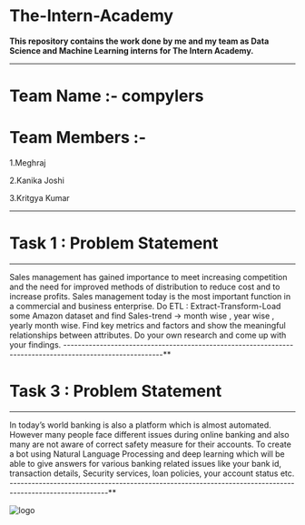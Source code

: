 # The-Intern-Academy

**This repository contains the work done by me and my team as Data Science and Machine Learning interns for The Intern Academy.**
_________________________________________________________________________________________________________
# Team Name :- compylers

# Team Members :- 
1.Meghraj

2.Kanika Joshi

3.Kritgya Kumar

__________________________________________________________________________________________________________

# Task 1 : Problem Statement 

---------------------------------------------------------------------------------------------------------
Sales management has gained importance to meet increasing competition and the need for improved
methods of distribution to reduce cost and to increase profits. Sales management today is the most
important function in a commercial and business enterprise. Do ETL : Extract-Transform-Load some Amazon dataset and find Sales-trend -> month wise , year
wise , yearly month wise. Find key metrics and factors and show the meaningful relationships between attributes. Do your own research and come up with your findings.
---------------------------------------------------------------------------------------------------------**

# Task 3 : Problem Statement
---------------------------------------------------------------------------------------------------------
In today’s world banking is also a platform which is almost automated. However many people face different issues during online banking and also many are not aware of correct safety measure for their accounts. To create a bot using Natural Language Processing and deep learning which will be able to give answers for various banking related issues like your bank id, transaction details, Security services, loan policies, your account status etc.
---------------------------------------------------------------------------------------------------------**



![logo](https://media-exp1.licdn.com/dms/image/C560BAQEhQXerGAQpxg/company-logo_200_200/0/1620287677994?e=1644451200&v=beta&t=7aC_A15sUiSIVVyDPd74C0OwRUXbMzZgyb7P5rQ5nUc)
